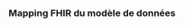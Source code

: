 ### Mapping FHIR du modèle de données

<object data="mappingResearchStudy.svg"  style="width:100%" type="image/svg+xml"></object>